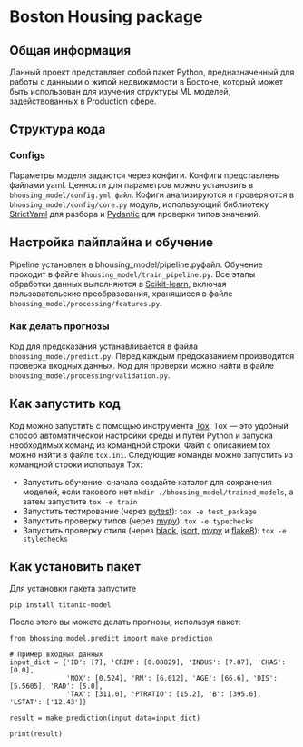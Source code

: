# Boston Housing package

## Общая информация

Данный проект представляет собой пакет Python, предназначенный для работы с данными о жилой недвижимости в Бостоне, который может быть использован для изучения структуры ML моделей, задействованных в Production сфере.

## Структура кода 
### Configs

Параметры модели задаются через конфиги. Конфиги представлены файлами yaml. Ценности для параметров можно установить в `bhousing_model/config.yml файл`. Кофиги анализируются и проверяются в `bhousing_model/config/core.py` модуль, использующий библиотеку [StrictYaml](https://github.com/crdoconnor/strictyaml) для разбора и [Pydantic](https://pydantic-docs.helpmanual.io/) для проверки типов значений. 

## Настройка пайплайна и обучение

Pipeline установлен в bhousing_model/pipeline.pyфайл. Обучение проходит в файле `bhousing_model/train_pipeline.py`. Все этапы обработки данных выполняются в [Scikit-learn](https://scikit-learn.org/stable/), включая пользовательские преобразования, хранящиеся в файле `bhousing_model/processing/features.py`. 


### Как делать прогнозы

Код для предсказания устанавливается в файла `bhousing_model/predict.py`. Перед каждым предсказанием производится проверка входных данных. Код для проверки можно найти в файле `bhousing_model/processing/validation.py`. 


## Как запустить код 

Код можно запустить с помощью инструмента [Tox](https://pypi.org/project/tox/). Tox — это удобный способ автоматической настройки среды и путей Python и запуска необходимых команд из командной строки. Файл с описанием tox можно найти в файле `tox.ini`. Следующие команды можно запустить из командной строки используя Tox:

* Запустить обучение: сначала создайте каталог для сохранения моделей, если такового нет `mkdir ./bhousing_model/trained_models`, а затем запустите `tox -e train`
* Запустить тестирование (через [pytest](https://docs.pytest.org/en/6.2.x/)): `tox -e test_package`
* Запустить проверку типов (через [mypy](https://mypy.readthedocs.io/en/stable/)): `tox -e typechecks`
* Запустить проверку стиля (через [black](https://github.com/psf/black), [isort](https://github.com/PyCQA/isort), [mypy](https://mypy.readthedocs.io/en/stable/)
и [flake8](https://pypi.org/project/flake8/)): `tox -e stylechecks`

## Как установить пакет

Для установки пакета запустите 

```
pip install titanic-model
```

После этого вы можете делать прогнозы, используя пакет: 

```
from bhousing_model.predict import make_prediction

# Пример входных данных
input_dict = {'ID': [7], 'CRIM': [0.08829], 'INDUS': [7.87], 'CHAS': [0.0], 
              'NOX': [0.524], 'RM': [6.012], 'AGE': [66.6], 'DIS': [5.5605], 'RAD': [5.0], 
              'TAX': [311.0], 'PTRATIO': [15.2], 'B': [395.6], 'LSTAT': ['12.43']}

result = make_prediction(input_data=input_dict)

print(result)
```
